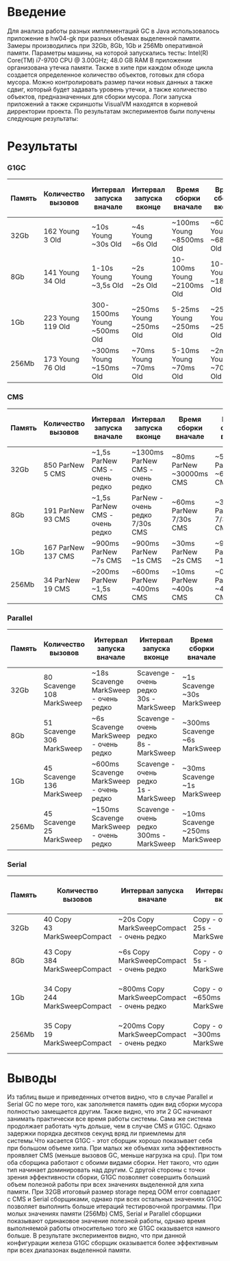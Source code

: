 # Введение
Для анализа работы разных имплементаций GC в Java использовалось приложение в hw04-gk при разных объемах выделенной памяти.
Замеры производились при 32Gb, 8Gb, 1Gb и 256Mb оперативной памяти. Параметры машины, на которой запускались тесты: 
Intel(R) Core(TM) i7-9700 CPU @ 3.00GHz; 48.0 GB RAM  В приложении организована утечка памяти. Также в хипе
при каждом обходе цикла создается определенное количество объектов, готовых для сбора мусора. Можно контролировать размер пачки
новых данных а также сдвиг, который будет задавать уровень утечки, а также количество объектов, предназначенных для сборки мусора.
Логи запуска приложений а также скриншоты VisualVM находятся в корневой дирректории проекта.
По результатам экспериментов были получены следующие результаты:
# Результаты
### G1GC
Память | Количество вызовов | Интервал запуска вначале | Интервал запуска вконце | Время сборки вначале | Время сборки вконце | Размер storage перед OOM error
--- | --- | --- | --- | --- | --- | ---
32Gb| 162 Young<br>3 Old | ~10s Young<br>~30s Old| ~4s Young<br>~6s Old| ~100ms Young<br>~8500ms Old| ~60ms Young<br>~6800ms Old | 798_381_090
8Gb| 141 Young<br>34 Old | 1-10s Young<br>~3,5s Old| ~2s Young<br>~2s Old| 10-100ms Young<br>~2100ms Old| 10-20ms Young<br>~1800ms Old | 236_557_360
1Gb| 223 Young<br>119 Old | 300-1500ms Young<br>~500ms Old| ~250ms Young<br>~250ms Old| 5-25ms Young<br>~250ms Old| ~250ms Young<br>~250ms Old | 29_587_579
256Mb| 173 Young<br>76 Old | ~300ms Young<br>~150ms Old| ~70ms Young<br>~70ms Old| 5-10ms Young<br>~70ms Old| ~2ms Young<br>~70ms Old | 7_140_000

### CMS
Память | Количество вызовов | Интервал запуска вначале | Интервал запуска вконце | Время сборки вначале | Время сборки вконце | Размер storage перед OOM error
--- | --- | --- | --- | --- | --- | ---
32Gb| 850 ParNew<br>5 CMS | ~1,5s ParNew<br>CMS - очень редко| ~1300ms ParNew<br>CMS - очень редко| ~80ms ParNew<br>~30000ms CMS| ~50ms ParNew<br>~60000ms CMS | 798_381_090
8Gb| 191 ParNew<br>93 CMS | ~1,5s ParNew<br>CMS - очень редко| ParNew - очень редко<br>7/30s CMS| ~60ms ParNew<br>7/30s CMS| ~30ms ParNew<br>7/30s CMS | 236_557_360
1Gb| 167 ParNew<br>137 CMS | ~900ms ParNew<br>~7s CMS| ~900ms ParNew<br>~1s CMS| ~30ms ParNew<br>~2s CMS| ~900ms ParNew<br>~1s CMS | 25_825_000
256Mb| 34 ParNew<br>19 CMS | ~200ms ParNew<br>~1,5s CMS| ~600ms ParNew<br>~400ms CMS| ~10ms ParNew<br>~400s CMS| ~0ms ParNew<br>~400ms CMS | 6_153_400

### Parallel
Память | Количество вызовов | Интервал запуска вначале | Интервал запуска вконце | Время сборки вначале | Время сборки вконце | Размер storage перед OOM error
--- | --- | --- | --- | --- | ---|---
32Gb| 80 Scavenge<br>108 MarkSweep | ~18s Scavenge<br>MarkSweep - очень редко| Scavenge - очень редко<br>30s - MarkSweep| ~1s Scavenge<br>~30s MarkSweep| ~3s Scavenge<br>~30s MarkSweep | 777_945_000
8Gb| 51 Scavenge<br>306 MarkSweep | ~6s Scavenge<br>MarkSweep - очень редко| Scavenge - очень редко<br>8s - MarkSweep| ~300ms Scavenge<br>~6s MarkSweep| ~1s Scavenge<br>~8s MarkSweep | 214_316_841
1Gb| 45 Scavenge<br>136 MarkSweep | ~600ms Scavenge<br>MarkSweep - очень редко| Scavenge - очень редко<br>1s - MarkSweep| ~30ms Scavenge<br>~1s MarkSweep| ~80ms Scavenge<br>~1s MarkSweep | 27_135_000
256Mb| 45 Scavenge<br>25 MarkSweep | ~150ms Scavenge<br>MarkSweep - очень редко| Scavenge - очень редко<br>300ms - MarkSweep| ~10ms Scavenge<br>~250ms MarkSweep| ~30ms Scavenge<br>~250ms MarkSweep | 6_153_400

### Serial
Память | Количество вызовов | Интервал запуска вначале | Интервал запуска вконце | Время сборки вначале | Время сборки вконце | Размер storage перед OOM error
--- | --- | --- | --- | --- | ---|---
32Gb| 40 Copy<br>43 MarkSweepCompact | ~20s Copy<br>MarkSweepCompact - очень редко| Copy - очень редко<br>25s - MarkSweepCompact| ~1s Copy<br>~15s MarkSweep| ~1s Copy<br>~17s MarkSweepCompact | 798_381_090
8Gb| 43 Copy<br>384 MarkSweepCompact | ~6s Copy<br>MarkSweepCompact - очень редко| Copy - очень редко<br>5s - MarkSweepCompact| ~300ms Copy<br>~5s MarkSweep| ~300ms Copy<br>~5s MarkSweepCompact | 229_881_216
1Gb| 34 Copy<br>244 MarkSweepCompact | ~800ms Copy<br>MarkSweepCompact - очень редко| Copy - очень редко<br>~650ms - MarkSweepCompact| ~36ms Copy<br>~650s MarkSweep| ~36ms Copy<br>~650ms MarkSweepCompact | 28_507_143
256Mb| 35 Copy<br>19 MarkSweepCompact | ~200ms Copy<br>MarkSweepCompact - очень редко| Copy - очень редко<br>~300ms - MarkSweepCompact| ~10ms Copy<br>~150s MarkSweep| ~10ms Copy<br>~150ms MarkSweepCompact | 6_153_400
# Выводы
Из таблиц выше и приведенных отчетов видно, что в случае Parallel и Serial GC по мере того, как заполняется память один 
вид сборки мусора полностью замещается другим. Также видно, что эти 2 GC начинают занимать практически все время работы 
системы. Сама же система продолжает работать чуть дольше, чем в случае CMS и G1GC. Однако задержки порядка десятков секунд
 вряд ли приемлемы для системы.Что касается G1GC - этот сборщик хорошо показывает себя при большом объеме хипа. 
 При малых же объемах хипа эффективность проявляет CMS (меньше вызовов GC, меньше нагрузка на cpu). При том оба сборщика
 работают с обоими видами сборки. Нет такого, что один тип начинает доминировать над другим. С другой стороны с точки зрения
 эффективности сборки, G1GC позволяет совершить больший объем полезной работы при всех значениях выделенной для хипа памяти.
 При 32GB итоговый размер storage перед OOM error совпадает с CMS и Serial сборщиками, однако при всех остальных значениях 
 G1GC позволяет выполнить больше итераций тестировочной программы. При молых значениях памяти (256Mb) CMS, Serial и Parallel
 сборщики показывают одинаковое значение полезной работы, однако время выполняемой работы относительно того же G1GC
 оказывается намного больше. В результате экспериментов видно, что при данной конфигурации железа G1GC сборщик оказывается
 более эффективным при всех диапазонах выделенной памяти.
